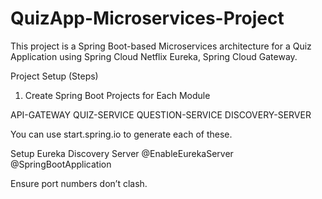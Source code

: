 # QuizApp-Microservices-Project
This project is a Spring Boot-based Microservices architecture for a Quiz Application using Spring Cloud Netflix Eureka, Spring Cloud Gateway.

Project Setup (Steps)

1. Create Spring Boot Projects for Each Module

API-GATEWAY
QUIZ-SERVICE
QUESTION-SERVICE
DISCOVERY-SERVER

You can use start.spring.io to generate each of these.

Setup Eureka Discovery Server
@EnableEurekaServer
@SpringBootApplication

Ensure port numbers don’t clash.

